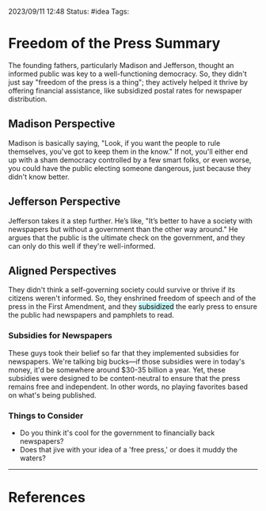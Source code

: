 2023/09/11 12:48
Status: #idea
Tags: 

# Freedom of the Press Summary

The founding fathers, particularly Madison and Jefferson, thought an informed public was key to a well-functioning democracy. So, they didn't just say "freedom of the press is a thing"; they actively helped it thrive by offering financial assistance, like subsidized postal rates for newspaper distribution.

## Madison Perspective

Madison is basically saying, "Look, if you want the people to rule themselves, you've got to keep them in the know." If not, you'll either end up with a sham democracy controlled by a few smart folks, or even worse, you could have the public electing someone dangerous, just because they didn't know better.

## Jefferson Perspective

Jefferson takes it a step further. He’s like, "It’s better to have a society with newspapers but without a government than the other way around." He argues that the public is the ultimate check on the government, and they can only do this well if they're well-informed.

## Aligned Perspectives

They didn't think a self-governing society could survive or thrive if its citizens weren't informed. So, they enshrined freedom of speech and of the press in the First Amendment, and they <mark style="background: #ABF7F7A6;">subsidized</mark> the early press to ensure the public had newspapers and pamphlets to read.

### Subsidies for Newspapers 

These guys took their belief so far that they implemented subsidies for newspapers. We're talking big bucks—if those subsidies were in today's money, it'd be somewhere around $30-35 billion a year. Yet, these subsidies were designed to be content-neutral to ensure that the press remains free and independent. In other words, no playing favorites based on what's being published.

### Things to Consider

- Do you think it's cool for the government to financially back newspapers? 
- Does that jive with your idea of a 'free press,' or does it muddy the waters?




---
# References
